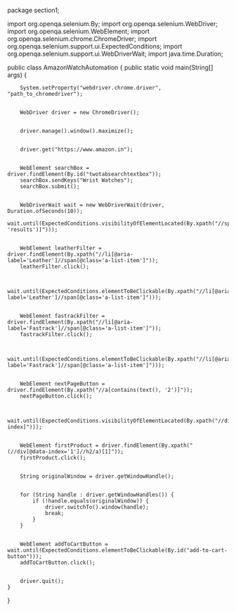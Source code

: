 package section1;

import org.openqa.selenium.By;
import org.openqa.selenium.WebDriver;
import org.openqa.selenium.WebElement;
import org.openqa.selenium.chrome.ChromeDriver;
import org.openqa.selenium.support.ui.ExpectedConditions;
import org.openqa.selenium.support.ui.WebDriverWait;
import java.time.Duration;

public class AmazonWatchAutomation {
    public static void main(String[] args) {

       
        System.setProperty("webdriver.chrome.driver", "path_to_chromedriver"); 

        
        WebDriver driver = new ChromeDriver();

       
        driver.manage().window().maximize();

        
        driver.get("https://www.amazon.in");

       
        WebElement searchBox = driver.findElement(By.id("twotabsearchtextbox"));
        searchBox.sendKeys("Wrist Watches");
        searchBox.submit();

       
        WebDriverWait wait = new WebDriverWait(driver, Duration.ofSeconds(10));
        wait.until(ExpectedConditions.visibilityOfElementLocated(By.xpath("//span[contains(text(), 'results')]")));

        
        WebElement leatherFilter = driver.findElement(By.xpath("//li[@aria-label='Leather']//span[@class='a-list-item']"));
        leatherFilter.click();

        
        wait.until(ExpectedConditions.elementToBeClickable(By.xpath("//li[@aria-label='Leather']//span[@class='a-list-item']")));

       
        WebElement fastrackFilter = driver.findElement(By.xpath("//li[@aria-label='Fastrack']//span[@class='a-list-item']"));
        fastrackFilter.click();

       
        wait.until(ExpectedConditions.elementToBeClickable(By.xpath("//li[@aria-label='Fastrack']//span[@class='a-list-item']")));

     
        WebElement nextPageButton = driver.findElement(By.xpath("//a[contains(text(), '2')]"));
        nextPageButton.click();

       
        wait.until(ExpectedConditions.visibilityOfElementLocated(By.xpath("//div[@data-index]")));

       
        WebElement firstProduct = driver.findElement(By.xpath("(//div[@data-index='1']//h2/a)[1]"));
        firstProduct.click();

        
        String originalWindow = driver.getWindowHandle();

        
        for (String handle : driver.getWindowHandles()) {
            if (!handle.equals(originalWindow)) {
                driver.switchTo().window(handle);
                break;
            }
        }

      
        WebElement addToCartButton = wait.until(ExpectedConditions.elementToBeClickable(By.id("add-to-cart-button")));
        addToCartButton.click();

        
        driver.quit();
    }
}


